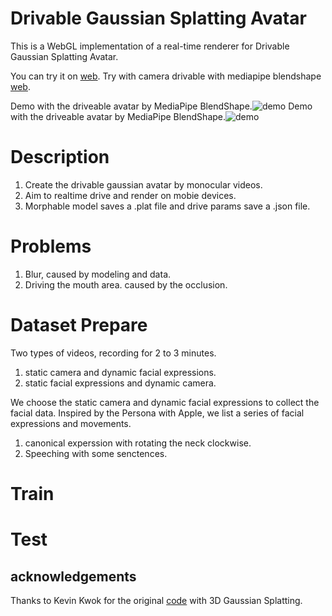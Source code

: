 # Drivable Gaussian Splatting Avatar 
This is a WebGL implementation of a real-time renderer for Drivable Gaussian Splatting Avatar.

You can try it on [web](https://dizzy.us.kg).
Try with camera drivable with mediapipe blendshape [web](https//dizzy.us.kg/index2.html).


Demo with the driveable avatar by MediaPipe BlendShape.![demo](https://github.com/Dizzy-cell/splat-av/blob/main/assets/video.gif)
Demo with the driveable avatar by MediaPipe BlendShape.![demo](https://github.com/Dizzy-cell/splat-av/blob/main/assets/blend.gif)

# Description
1. Create the drivable gaussian avatar by monocular videos.
2. Aim to realtime drive and render on mobie devices.
3. Morphable model saves a .plat file and drive params save a .json file. 

# Problems
1. Blur, caused by modeling and data.
2. Driving the mouth area. caused by the occlusion.

# Dataset Prepare
Two types of videos, recording for 2 to 3 minutes.
1. static camera and dynamic facial expressions.
2. static facial expressions and dynamic camera.

We choose the static camera and dynamic facial expressions to collect the facial data. 
Inspired by the Persona with Apple, we list a series of facial expressions and movements.
1. canonical experssion with rotating the neck clockwise.
2. Speeching with some senctences.

# Train

# Test

## acknowledgements
Thanks to Kevin Kwok for the original [code](https://github.com/antimatter15/splat) with 3D Gaussian Splatting.